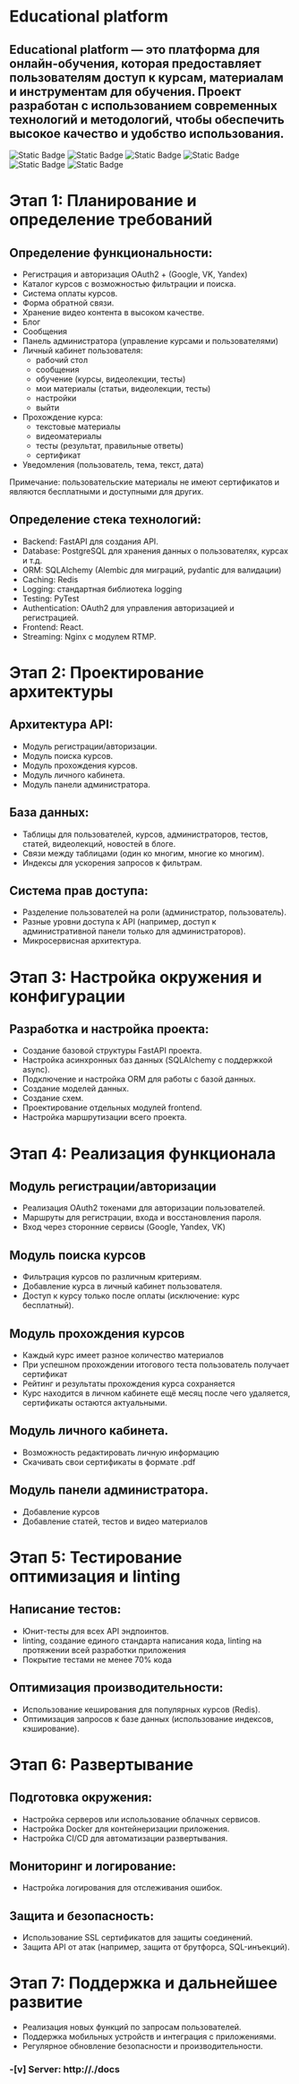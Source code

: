 # Educational platform

## Educational platform — это платформа для онлайн-обучения, которая предоставляет пользователям доступ к курсам, материалам и инструментам для обучения. Проект разработан с использованием современных технологий и методологий, чтобы обеспечить высокое качество и удобство использования.

![Static Badge](https://img.shields.io/badge/React-18-yellow)
![Static Badge](https://img.shields.io/badge/Python-3.11-blue)
![Static Badge](https://img.shields.io/badge/Fastapi-0.114.2-blue)
![Static Badge](https://img.shields.io/badge/SQLAlchemy-2.0.34-blue)
![Static Badge](https://img.shields.io/badge/PostgreSQL-16.4-blue)
![Static Badge](https://img.shields.io/badge/Redis-5.0.3-blue)

# Этап 1: Планирование и определение требований

## Определение функциональности:

- Регистрация и авторизация OAuth2 + (Google, VK, Yandex)
- Каталог курсов с возможностью фильтрации и поиска.
- Система оплаты курсов.
- Форма обратной связи.
- Хранение видео контента в высоком качестве.
- Блог
- Сообщения
- Панель администратора (управление курсами и пользователями)
- Личный кабинет пользователя:
  - рабочий стол
  - сообщения
  - обучение (курсы, видеолекции, тесты)
  - мои материалы (статьи, видеолекции, тесты)
  - настройки
  - выйти
- Прохождение курса:
  - текстовые материалы
  - видеоматериалы
  - тесты (результат, правильные ответы)
  - сертификат
- Уведомления (пользователь, тема, текст, дата)

Примечание: пользовательские материалы не имеют сертификатов и являются бесплатными и доступными для других.

## Определение стека технологий:
- Backend: FastAPI для создания API.
- Database: PostgreSQL для хранения данных о пользователях, курсах и т.д.
- ORM: SQLAlchemy (Alembic для миграций, pydantic для валидации)
- Caching: Redis
- Logging: стандартная библиотека logging
- Testing: PyTest
- Authentication: OAuth2 для управления авторизацией и регистрацией.
- Frontend: React.
- Streaming: Nginx с модулем RTMP.

# Этап 2: Проектирование архитектуры

## Архитектура API:
- Модуль регистрации/авторизации.
- Модуль поиска курсов.
- Модуль прохождения курсов.
- Модуль личного кабинета.
- Модуль панели администратора.

## База данных:
- Таблицы для пользователей, курсов, администраторов, тестов, статей, видеолекций, новостей в блоге.
- Связи между таблицами (один ко многим, многие ко многим).
- Индексы для ускорения запросов к фильтрам.

## Система прав доступа:
- Разделение пользователей на роли (администратор, пользователь).
- Разные уровни доступа к API (например, доступ к административной панели только для администраторов).
- Микросервисная архитектура.

# Этап 3: Настройка окружения и конфигурации

## Разработка и настройка проекта:
- Создание базовой структуры FastAPI проекта.
- Настройка асинхронных баз данных (SQLAlchemy с поддержкой async).
- Подключение и настройка ORM для работы с базой данных.
- Создание моделей данных.
- Создание схем.
- Проектирование отдельных модулей frontend.
- Настройка маршрутизации всего проекта.

# Этап 4: Реализация функционала

## Модуль регистрации/авторизации
- Реализация OAuth2 токенами для авторизации пользователей.
- Маршруты для регистрации, входа и восстановления пароля.
- Вход через сторонние сервисы (Google, Yandex, VK)

## Модуль поиска курсов
- Фильтрация курсов по различным критериям.
- Добавление курса в личный кабинет пользователя.
- Доступ к курсу только после оплаты (исключение: курс бесплатный).

## Модуль прохождения курсов
- Каждый курс имеет разное количество материалов
- При успешном прохождении итогового теста пользователь получает сертификат
- Рейтинг и результаты прохождения курса сохраняется
- Курс находится в личном кабинете ещё месяц после чего удаляется, сертификаты остаются актуальными.

## Модуль личного кабинета.
- Возможность редактировать личную информацию
- Скачивать свои сертификаты в формате .pdf

## Модуль панели администратора.
- Добавление курсов
- Добавление статей, тестов и видео материалов

# Этап 5: Тестирование оптимизация и linting

## Написание тестов:
- Юнит-тесты для всех API эндпоинтов.
- linting, создание единого стандарта написания кода, linting на протяжении всей разработки приложения
- Покрытие тестами не менее 70% кода

## Оптимизация производительности:
- Использование кеширования для популярных курсов (Redis).
- Оптимизация запросов к базе данных (использование индексов, кэширование).

# Этап 6: Развертывание

## Подготовка окружения:
- Настройка серверов или использование облачных сервисов.
- Настройка Docker для контейнеризации приложения.
- Настройка CI/CD для автоматизации развертывания.

## Мониторинг и логирование:
- Настройка логирования для отслеживания ошибок.

## Защита и безопасность:
- Использование SSL сертификатов для защиты соединений.
- Защита API от атак (например, защита от брутфорса, SQL-инъекций).

# Этап 7: Поддержка и дальнейшее развитие
- Реализация новых функций по запросам пользователей.
- Поддержка мобильных устройств и интеграция с приложениями.
- Регулярное обновление безопасности и производительности.

### -[v] Server: http://./docs
